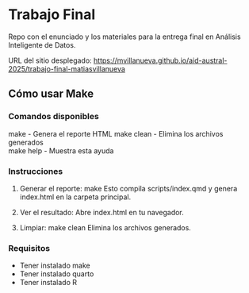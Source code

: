 # Trabajo Final

Repo con el enunciado y los materiales para la entrega final en Análisis Inteligente de Datos.

URL del sitio desplegado: https://mvillanueva.github.io/aid-austral-2025/trabajo-final-matiasvillanueva

## Cómo usar Make

### Comandos disponibles

make          - Genera el reporte HTML
make clean    - Elimina los archivos generados  
make help     - Muestra esta ayuda

### Instrucciones

1. Generar el reporte:
   make
   Esto compila scripts/index.qmd y genera index.html en la carpeta principal.

2. Ver el resultado:
   Abre index.html en tu navegador.

3. Limpiar:
   make clean
   Elimina los archivos generados.

### Requisitos
- Tener instalado make
- Tener instalado quarto 
- Tener instalado R